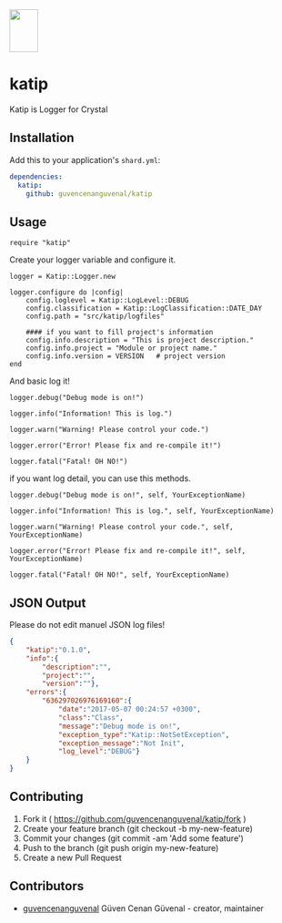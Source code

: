 <img src="https://cloud.githubusercontent.com/assets/11555504/25776661/675cef36-32cd-11e7-9ab8-14a2a7228198.png" width="50" height="75" />

# katip

Katip is Logger for Crystal

## Installation

Add this to your application's `shard.yml`:

```yaml
dependencies:
  katip:
    github: guvencenanguvenal/katip
```

## Usage

```crystal
require "katip"
```

Create your logger variable and configure it.

```crystal
logger = Katip::Logger.new

logger.configure do |config|
	config.loglevel = Katip::LogLevel::DEBUG
	config.classification = Katip::LogClassification::DATE_DAY
	config.path = "src/katip/logfiles"
	
	#### if you want to fill project's information
	config.info.description = "This is project description."
	config.info.project = "Module or project name."
	config.info.version = VERSION 	# project version
end
```

And basic log it!

```crystal
logger.debug("Debug mode is on!")

logger.info("Information! This is log.")

logger.warn("Warning! Please control your code.")

logger.error("Error! Please fix and re-compile it!")

logger.fatal("Fatal! OH NO!")
```

if you want log detail, you can use this methods.

```crystal
logger.debug("Debug mode is on!", self, YourExceptionName)

logger.info("Information! This is log.", self, YourExceptionName)

logger.warn("Warning! Please control your code.", self, YourExceptionName)

logger.error("Error! Please fix and re-compile it!", self, YourExceptionName)

logger.fatal("Fatal! OH NO!", self, YourExceptionName)
```

## JSON Output

Please do not edit manuel JSON log files! 

```json
{
    "katip":"0.1.0",
    "info":{
        "description":"",
        "project":"",
        "version":""},
    "errors":{
        "636297026976169160":{
            "date":"2017-05-07 00:24:57 +0300", 
            "class":"Class", 
            "message":"Debug mode is on!", 
            "exception_type":"Katip::NotSetException", 
            "exception_message":"Not Init", 
            "log_level":"DEBUG"}
    }
}
```

## Contributing

1. Fork it ( https://github.com/guvencenanguvenal/katip/fork )
2. Create your feature branch (git checkout -b my-new-feature)
3. Commit your changes (git commit -am 'Add some feature')
4. Push to the branch (git push origin my-new-feature)
5. Create a new Pull Request

## Contributors

- [guvencenanguvenal](https://github.com/guvencenanguvenal) Güven Cenan Güvenal - creator, maintainer
